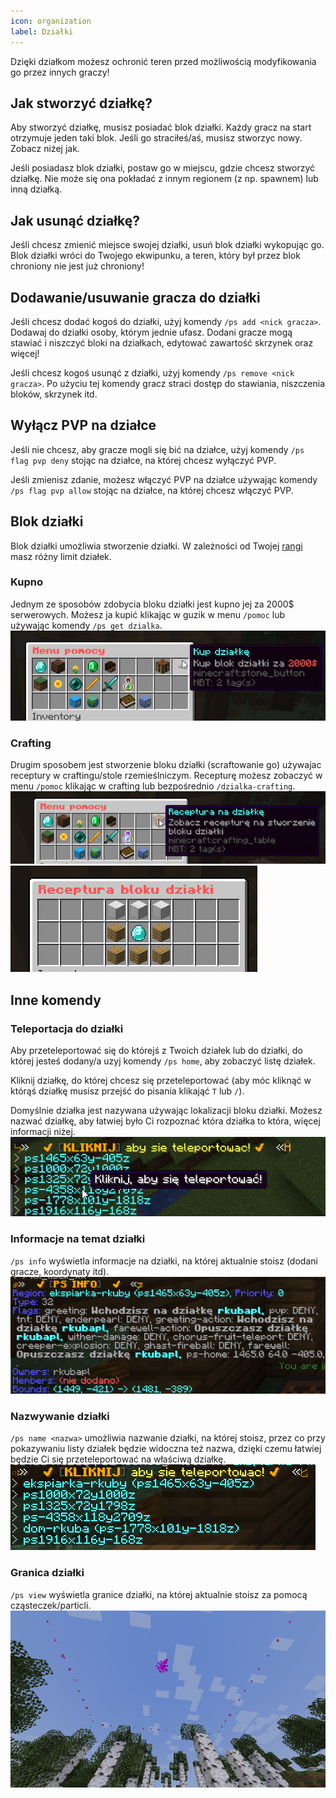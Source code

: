 ```yaml
---
icon: organization
label: Działki
---
```

Dzięki działkom możesz ochronić teren przed możliwością modyfikowania go przez 
innych graczy!

## Jak stworzyć działkę?
Aby stworzyć działkę, musisz posiadać blok działki. Każdy gracz na start otrzymuje
jeden taki blok. Jeśli go straciłeś/aś, musisz stworzyc nowy. Zobacz niżej jak.

Jeśli posiadasz blok działki, postaw go w miejscu, gdzie chcesz stworzyć działkę.
Nie może się ona pokładać z innym regionem (z np. spawnem) lub inną działką.

## Jak usunąć działkę?
Jeśli chcesz zmienić miejsce swojej działki, usuń blok działki wykopując go. Blok
działki wróci do Twojego ekwipunku, a teren, który był przez blok chroniony nie jest 
już chroniony!

## Dodawanie/usuwanie gracza do działki
Jeśli chcesz dodać kogoś do działki, użyj komendy `/ps add <nick gracza>`. Dodawaj
do działki osoby, którym jednie ufasz. Dodani gracze mogą stawiać i niszczyć bloki
na działkach, edytować zawartość skrzynek oraz więcej!

Jeśli chcesz kogoś usunąć z działki, użyj komendy `/ps remove <nick gracza>`. Po
użyciu tej komendy gracz straci dostęp do stawiania, niszczenia bloków, skrzynek itd.

## Wyłącz PVP na działce
Jeśli nie chcesz, aby gracze mogli się bić na działce, użyj komendy
`/ps flag pvp deny` stojąc na działce, na której chcesz wyłączyć PVP.

Jeśli zmienisz zdanie, możesz włączyć PVP na działce używając komendy
`/ps flag pvp allow` stojąc na działce, na której chcesz włączyć PVP.
## Blok działki
Blok działki umożliwia stworzenie działki. W zależności od Twojej
[rangi](/ogolne/rangi) masz różny limit działek.
### Kupno
Jednym ze sposobów zdobycia bloku działki jest kupno jej za 2000$ serwerowych.
Możesz ja kupić klikając w guzik w menu `/pomoc` lub używając komendy `/ps get dzialka`.
![](../static/images/javaw_81GBkdb7uN.png)
### Crafting
Drugim sposobem jest stworzenie bloku działki (scraftowanie go) używajac receptury w 
craftingu/stole rzemieślniczym.
Recepturę możesz zobaczyć w menu `/pomoc` klikając w crafting lub bezpośrednio
`/dzialka-crafting`.
![](../static/images/javaw_BfEfLSvYsg.png)
![](../static/images/FOwWjUdAi4.png)
## Inne komendy
### Teleportacja do działki
Aby przeteleportować się do którejś z Twoich działek lub do działki, do której jesteś
dodany/a uzyj komendy `/ps home`, aby zobaczyć listę działek.

Kliknij działkę, do której
chcesz się przeteleportować (aby móc kliknąć w którąś działkę musisz przejść do pisania
klikająć `T` lub `/`).

Domyślnie działka jest nazywana używając lokalizacji bloku działki. Możesz nazwać
działkę, aby łatwiej było Ci rozpoznać która działka to która, więcej informacji niżej.
![](../static/images/javaw_ELJum7rgBm.png)
### Informacje na temat działki
`/ps info` wyświetla informacje na działki, na której aktualnie stoisz 
(dodani gracze, koordynaty itd).
![](../static/images/javaw_dWgw0vWpFi.png)
### Nazwywanie działki
`/ps name <nazwa>` umożliwia nazwanie działki, na której stoisz,
przez co przy pokazywaniu
listy działek będzie widoczna też nazwa, dzięki czemu łatwiej będzie Ci się
przeteleportować na właściwą działkę.
![](../static/images/javaw_3B1rHjQ24b.png)
### Granica działki
`/ps view` wyświetla granice działki, na której aktualnie stoisz za pomocą
cząsteczek/particli.
![](../static/images/javaw_lvovMH0nNP.png)
